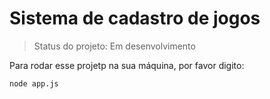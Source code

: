 # Sistema de cadastro de jogos

>Status do projeto: Em desenvolvimento

Para rodar esse projetp na sua máquina, por favor digito:

```
node app.js
```
